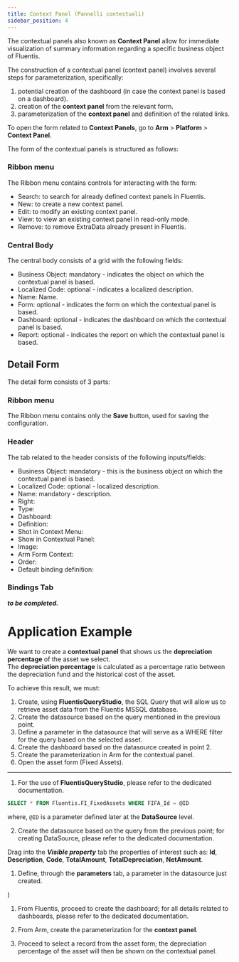 ```yaml
---
title: Context Panel (Pannelli contestuali)
sidebar_position: 4
---
```


The contextual panels also known as **Context Panel** allow for immediate visualization of summary information regarding a specific business object of Fluentis.

The construction of a contextual panel (context panel) involves several steps for parameterization, specifically:
1. potential creation of the dashboard (in case the context panel is based on a dashboard).
2. creation of the **context panel** from the relevant form.
3. parameterization of the **context panel** and definition of the related links.

To open the form related to **Context Panels**, go to **Arm** > **Platform** > **Context Panel**.

The form of the contextual panels is structured as follows:

### Ribbon menu
The Ribbon menu contains controls for interacting with the form:
* Search: to search for already defined context panels in Fluentis.
* New: to create a new context panel.
* Edit: to modify an existing context panel.
* View: to view an existing context panel in read-only mode.
* Remove: to remove ExtraData already present in Fluentis.

### Central Body
The central body consists of a grid with the following fields:
* Business Object: mandatory - indicates the object on which the contextual panel is based.
* Localized Code: optional - indicates a localized description.
* Name: Name.
* Form: optional - indicates the form on which the contextual panel is based.
* Dashboard: optional - indicates the dashboard on which the contextual panel is based.
* Report: optional - indicates the report on which the contextual panel is based.

## Detail Form

The detail form consists of 3 parts:

### Ribbon menu
The Ribbon menu contains only the **Save** button, used for saving the configuration.

### Header
The tab related to the header consists of the following inputs/fields:
* Business Object: mandatory - this is the business object on which the contextual panel is based.
* Localized Code: optional - localized description.
* Name: mandatory - description.
* Right:
* Type:
* Dashboard:
* Definition:
* Shot in Context Menu:
* Show in Contextual Panel:
* Image:
* Arm Form Context:
* Order:
* Default binding definition:

### Bindings Tab

***to be completed.***

# Application Example
We want to create a **contextual panel** that shows us the **depreciation percentage** of the asset we select.  
The **depreciation percentage** is calculated as a percentage ratio between the depreciation fund and the historical cost of the asset.

To achieve this result, we must:
1. Create, using **FluentisQueryStudio**, the SQL Query that will allow us to retrieve asset data from the Fluentis MSSQL database.
2. Create the datasource based on the query mentioned in the previous point.
3. Define a parameter in the datasource that will serve as a WHERE filter for the query based on the selected asset.
4. Create the dashboard based on the datasource created in point 2.
5. Create the parameterization in Arm for the contextual panel.
6. Open the asset form (Fixed Assets).

---
1. For the use of **FluentisQueryStudio**, please refer to the dedicated documentation.

```SQL
SELECT * FROM Fluentis.FI_FixedAssets WHERE FIFA_Id = @ID
```
where, ```@ID``` is a parameter defined later at the **DataSource** level.

2. Create the datasource based on the query from the previous point; for creating DataSource, please refer to the dedicated documentation.

Drag into the ***Visible property*** tab the properties of interest such as: **Id**, **Description**, **Code**, **TotalAmount**, **TotalDepreciation**, **NetAmount**.

1. Define, through the **parameters** tab, a parameter in the datasource just created.

)

1. From Fluentis, proceed to create the dashboard; for all details related to dashboards, please refer to the dedicated documentation.

2. From Arm, create the parameterization for the **context panel**.

3. Proceed to select a record from the asset form; the depreciation percentage of the asset will then be shown on the contextual panel.